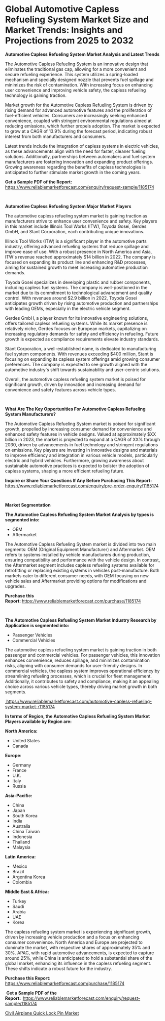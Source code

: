 <p><h1>Global Automotive Capless Refueling System Market Size and Market Trends: Insights and Projections from 2025 to 2032</h1></p><p><strong>Automotive Capless Refueling System Market Analysis and Latest Trends</strong></p>
<p><p>The Automotive Capless Refueling System is an innovative design that eliminates the traditional gas cap, allowing for a more convenient and secure refueling experience. This system utilizes a spring-loaded mechanism and specially designed nozzle that prevents fuel spillage and minimizes the risk of contamination. With increasing focus on enhancing user convenience and improving vehicle safety, the capless refueling technology is gaining traction.</p><p>Market growth for the Automotive Capless Refueling System is driven by rising demand for advanced automotive features and the proliferation of fuel-efficient vehicles. Consumers are increasingly seeking enhanced convenience, coupled with stringent environmental regulations aimed at reducing emissions, which further propels adoption. The market is expected to grow at a CAGR of 13.9% during the forecast period, indicating robust interest from both manufacturers and consumers.</p><p>Latest trends include the integration of capless systems in electric vehicles, as these advancements align with the need for faster, cleaner fueling solutions. Additionally, partnerships between automakers and fuel system manufacturers are fostering innovation and expanding product offerings. Growing awareness regarding the benefits of capless technologies is anticipated to further stimulate market growth in the coming years.</p></p>
<p><strong>Get a Sample PDF of the Report:&nbsp;</strong> <a href="https://www.reliablemarketforecast.com/enquiry/request-sample/1185174?utm_campaign=1899&utm_medium=2&utm_source=Github&utm_content=ia&utm_term=11012025&utm_id=automotive-capless-refueling-system">https://www.reliablemarketforecast.com/enquiry/request-sample/1185174</a></p>
<p>&nbsp;</p>
<p><strong>Automotive Capless Refueling System Major Market Players</strong></p>
<p><p>The automotive capless refueling system market is gaining traction as manufacturers strive to enhance user convenience and safety. Key players in this market include Illinois Tool Works (ITW), Toyoda Gosei, Gerdes GmbH, and Stant Corporation, each contributing unique innovations.</p><p>Illinois Tool Works (ITW) is a significant player in the automotive parts industry, offering advanced refueling systems that reduce spillage and improve ease of use. With a robust presence in North America and Asia, ITW's revenue reached approximately $14 billion in 2022. The company is focused on expanding its product line and enhancing R&D processes, aiming for sustained growth to meet increasing automotive production demands.</p><p>Toyoda Gosei specializes in developing plastic and rubber components, including capless fuel systems. The company is well-positioned in the market due to its commitment to technological advancement and quality control. With revenues around $2.9 billion in 2022, Toyoda Gosei anticipates growth driven by rising automotive production and partnerships with leading OEMs, especially in the electric vehicle segment.</p><p>Gerdes GmbH, a player known for its innovative engineering solutions, offers tailored capless refueling systems. While its market presence is relatively niche, Gerdes focuses on European markets, capitalizing on increasing regulatory demands for safety and efficiency in refueling. Future growth is expected as compliance requirements elevate industry standards.</p><p>Stant Corporation, a well-established name, is dedicated to manufacturing fuel system components. With revenues exceeding $400 million, Stant is focusing on expanding its capless system offerings amid growing consumer preferences. The company is expected to see growth aligned with the automotive industry's shift towards sustainability and user-centric solutions.</p><p>Overall, the automotive capless refueling system market is poised for significant growth, driven by innovation and increasing demand for convenience and safety features across vehicle types.</p></p>
<p>&nbsp;</p>
<p><strong>What Are The Key Opportunities For Automotive Capless Refueling System Manufacturers?</strong></p>
<p><p>The Automotive Capless Refueling System market is poised for significant growth, propelled by increasing consumer demand for convenience and enhanced safety features in vehicle designs. Valued at approximately $XX billion in 2023, the market is projected to expand at a CAGR of XX% through 2030, driven by advancements in fuel technology and stringent regulations on emissions. Key players are investing in innovative designs and materials to improve efficiency and integration in various vehicle models, particularly electric and hybrid vehicles. Furthermore, growing awareness about sustainable automotive practices is expected to bolster the adoption of capless systems, shaping a more efficient refueling future.</p></p>
<p><strong>Inquire or Share Your Questions If Any Before Purchasing This Report:</strong> <a href="https://www.reliablemarketforecast.com/enquiry/pre-order-enquiry/1185174?utm_campaign=1899&utm_medium=2&utm_source=Github&utm_content=ia&utm_term=11012025&utm_id=automotive-capless-refueling-system">https://www.reliablemarketforecast.com/enquiry/pre-order-enquiry/1185174</a></p>
<p>&nbsp;</p>
<p><strong>Market Segmentation</strong></p>
<p><strong>The Automotive Capless Refueling System Market Analysis by types is segmented into:</strong></p>
<p><ul><li>OEM</li><li>Aftermarket</li></ul></p>
<p><p>The Automotive Capless Refueling System market is divided into two main segments: OEM (Original Equipment Manufacturer) and Aftermarket. OEM refers to systems installed by vehicle manufacturers during production, ensuring compatibility and performance with the vehicle design. In contrast, the Aftermarket segment includes capless refueling systems available for retrofitting or replacing existing systems in vehicles post-manufacture. Both markets cater to different consumer needs, with OEM focusing on new vehicle sales and Aftermarket providing options for modifications and upgrades.</p></p>
<p><strong>Purchase this Report:&nbsp;</strong><a href="https://www.reliablemarketforecast.com/purchase/1185174?utm_campaign=1899&utm_medium=2&utm_source=Github&utm_content=ia&utm_term=11012025&utm_id=automotive-capless-refueling-system">https://www.reliablemarketforecast.com/purchase/1185174</a></p>
<p>&nbsp;</p>
<p><strong>The Automotive Capless Refueling System Market Industry Research by Application is segmented into:</strong></p>
<p><ul><li>Passenger Vehicles</li><li>Commercial Vehicles</li></ul></p>
<p><p>The automotive capless refueling system market is gaining traction in both passenger and commercial vehicles. For passenger vehicles, this innovation enhances convenience, reduces spillage, and minimizes contamination risks, aligning with consumer demands for user-friendly designs. In commercial vehicles, the capless system improves operational efficiency by streamlining refueling processes, which is crucial for fleet management. Additionally, it contributes to safety and compliance, making it an appealing choice across various vehicle types, thereby driving market growth in both segments.</p></p>
<p><a href="https://www.reliablemarketforecast.com/automotive-capless-refueling-system-market-r1185174?utm_campaign=1899&utm_medium=2&utm_source=Github&utm_content=ia&utm_term=11012025&utm_id=automotive-capless-refueling-system">&nbsp;https://www.reliablemarketforecast.com/automotive-capless-refueling-system-market-r1185174</a></p>
<p><strong>In terms of Region, the Automotive Capless Refueling System Market Players available by Region are:</strong></p>
<p>
    <p> <strong> North America: </strong>
        <ul>
            <li>United States</li>
            <li>Canada</li>
        </ul>
        </p> 
    <p> <strong> Europe: </strong>
        <ul>
            <li>Germany</li>
            <li>France</li>
            <li>U.K.</li>
            <li>Italy</li>
            <li>Russia</li>
        </ul>
        </p> 
    <p> <strong> Asia-Pacific: </strong>
        <ul>
            <li>China</li>
            <li>Japan</li>
            <li>South Korea</li>
            <li>India</li>
            <li>Australia</li>
            <li>China Taiwan</li>
            <li>Indonesia</li>
            <li>Thailand</li>
            <li>Malaysia</li>
        </ul>
        </p> 
    <p> <strong> Latin America: </strong>
        <ul>
            <li>Mexico</li>
            <li>Brazil</li>
            <li>Argentina Korea</li>
            <li>Colombia</li>
        </ul>
        </p> 
    <p> <strong> Middle East & Africa: </strong>
        <ul>
            <li>Turkey</li>
            <li>Saudi</li>
            <li>Arabia</li>
            <li>UAE</li>
            <li>Korea</li>
        </ul>
    </p>
    </p>
<p><p>The capless refueling system market is experiencing significant growth, driven by increasing vehicle production and a focus on enhancing consumer convenience. North America and Europe are projected to dominate the market, with respective shares of approximately 35% and 30%. APAC, with rapid automotive advancements, is expected to capture around 25%, while China is anticipated to hold a substantial share of the global market, enhancing its influence in the capless refueling segment. These shifts indicate a robust future for the industry.</p></p>
<p><strong>Purchase this Report: </strong><a href="https://www.reliablemarketforecast.com/purchase/1185174?utm_campaign=1899&utm_medium=2&utm_source=Github&utm_content=ia&utm_term=11012025&utm_id=automotive-capless-refueling-system">https://www.reliablemarketforecast.com/purchase/1185174</a></p>
<p>&nbsp;<strong>Get a Sample PDF of the Report:&nbsp;&nbsp;</strong><a href="https://www.reliablemarketforecast.com/enquiry/request-sample/1185174?utm_campaign=1899&utm_medium=2&utm_source=Github&utm_content=ia&utm_term=11012025&utm_id=automotive-capless-refueling-system">https://www.reliablemarketforecast.com/enquiry/request-sample/1185174</a></p>
<p><strong></strong></p>
<p><p><a href="https://github.com/YashRP12/Market-Research-Report-List-6/blob/main/civil-airplane-quick-lock-pin-market.md?utm_campaign=1899&utm_medium=2&utm_source=Github&utm_content=ia&utm_term=11012025&utm_id=automotive-capless-refueling-system">Civil Airplane Quick Lock Pin Market</a></p></p>